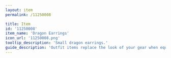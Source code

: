 ```yaml
---
layout: item
permalink: /11250008

title: Item
id: '11250008'
item_name: 'Dragon Earrings'
icon_url: '11250008.png'
tooltip_description: 'Small dragon earrings.'
guide_description: 'Outfit items replace the look of your gear when equipped.'
---
```


